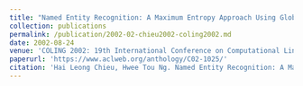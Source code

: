 ```yaml
---
title: "Named Entity Recognition: A Maximum Entropy Approach Using Global Information"
collection: publications
permalink: /publication/2002-02-chieu2002-coling2002.md
date: 2002-08-24
venue: 'COLING 2002: 19th International Conference on Computational Linguistics, COLING 2002, Howard International House and Academia Sinica, Taipei, Taiwan, August 24 - September 1, 2002'
paperurl: 'https://www.aclweb.org/anthology/C02-1025/'
citation: 'Hai Leong Chieu, Hwee Tou Ng. Named Entity Recognition: A Maximum Entropy Approach Using Global Information. COLING 2002'
---
```

